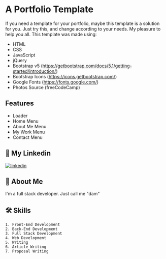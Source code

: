 # A Portfolio Template

If you need a template for your portfolio, maybe this template is a solution for you. Just try this, and change according to your needs. My pleasure to help you all. This template was made using:
- HTML
- CSS
- JavaScript
- jQuery
- Bootstrap v5 (https://getbootstrap.com/docs/5.1/getting-started/introduction/)
- Bootstrap Icons (https://icons.getbootstrap.com/)
- Google Fonts (https://fonts.google.com/)
- Photos Source (freeCodeCamp)

## Features

- Loader
- Home Menu
- About Me Menu
- My Work Menu
- Contact Menu

## 🔗 My Linkedin
[![linkedin](https://img.shields.io/badge/linkedin-0A66C2?style=for-the-badge&logo=linkedin&logoColor=white)](https://www.linkedin.com/in/pangeran-saddam-husain-2b5096207/)

## 🚀 About Me
I'm a full stack developer. Just call me "dam"
## 🛠 Skills
    1. Front-End Development
    2. Back-End Development
    3. Full Stack Development
    4. Web Development
    5. Writing
    6. Article Writing
    7. Proposal Writing

